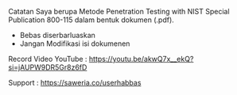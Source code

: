 Catatan Saya berupa Metode Penetration Testing with NIST Special Publication 800-115 dalam bentuk dokumen (.pdf). 

- Bebas diserbarluaskan
- Jangan Modifikasi isi dokumenen

Record Video YouTube : 
https://youtu.be/akwQ7x__ekQ?si=jAUPW9DR5Gr8z6fD

Support :
https://saweria.co/userhabbas
